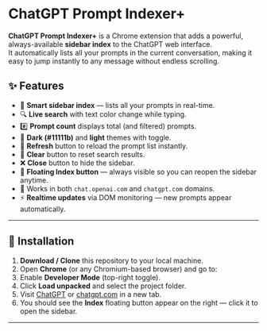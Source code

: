 # ChatGPT Prompt Indexer+

**ChatGPT Prompt Indexer+** is a Chrome extension that adds a powerful, always-available **sidebar index** to the ChatGPT web interface.  
It automatically lists all your prompts in the current conversation, making it easy to jump instantly to any message without endless scrolling.

## ✨ Features

- 📜 **Smart sidebar index** — lists all your prompts in real-time.
- 🔍 **Live search** with text color change while typing.
- #️⃣ **Prompt count** displays total (and filtered) prompts.
- 🎨 **Dark (#11111b)** and **light** themes with toggle.
- 🔁 **Refresh** button to reload the prompt list instantly.
- 🧹 **Clear** button to reset search results.
- ❌ **Close** button to hide the sidebar.
- 📌 **Floating Index button** — always visible so you can reopen the sidebar anytime.
- 📡 Works in both `chat.openai.com` and `chatgpt.com` domains.
- ⚡ **Realtime updates** via DOM monitoring — new prompts appear automatically.

---


## 🚀 Installation

1. **Download / Clone** this repository to your local machine.
2. Open **Chrome** (or any Chromium-based browser) and go to:
3. Enable **Developer Mode** (top-right toggle).
4. Click **Load unpacked** and select the project folder.
5. Visit [ChatGPT](https://chat.openai.com/) or [chatgpt.com](https://chatgpt.com/) in a new tab.
6. You should see the **Index** floating button appear on the right — click it to open the sidebar.

---

